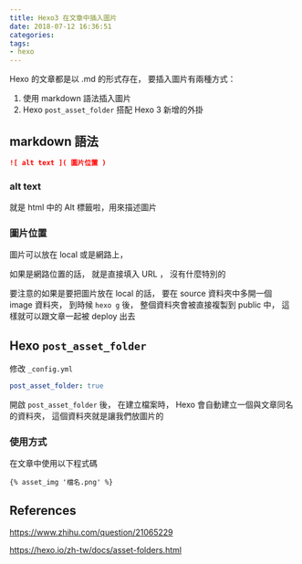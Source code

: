 ```yaml
---
title: Hexo3 在文章中插入圖片
date: 2018-07-12 16:36:51
categories:
tags:
- hexo
---
```

Hexo 的文章都是以 .md 的形式存在，
要插入圖片有兩種方式：

1. 使用 markdown 語法插入圖片
2. Hexo `post_asset_folder` 搭配 Hexo 3 新增的外掛

<!--more-->
## markdown 語法

```markdown
![ alt text ]( 圖片位置 )
```

### alt text

就是 html 中的 Alt 標籤啦，用來描述圖片

### 圖片位置

圖片可以放在 local 或是網路上，

如果是網路位置的話，
就是直接填入 URL ，
沒有什麼特別的

要注意的如果是要把圖片放在 local 的話，
要在 source 資料夾中多開一個 image 資料夾，
到時候 `hexo g` 後，
整個資料夾會被直接複製到 public 中，
這樣就可以跟文章一起被 deploy 出去

## Hexo `post_asset_folder`

修改 `_config.yml`

```yaml
post_asset_folder: true
```

開啟 `post_asset_folder` 後，
在建立檔案時，
Hexo 會自動建立一個與文章同名的資料夾，
這個資料夾就是讓我們放圖片的

### 使用方式

在文章中使用以下程式碼

```
{% asset_img '檔名.png' %}
```

## References

https://www.zhihu.com/question/21065229

https://hexo.io/zh-tw/docs/asset-folders.html